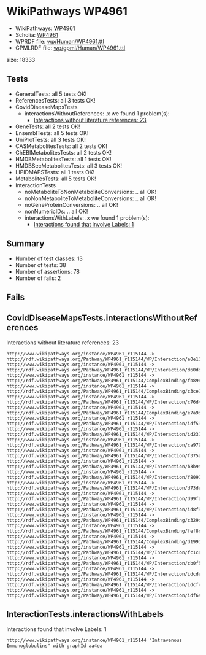 # WikiPathways WP4961

* WikiPathways: [WP4961](https://identifiers.org/wikipathways:WP4961)
* Scholia: [WP4961](https://scholia.toolforge.org/wikipathways/WP4961)
* WPRDF file: [wp/Human/WP4961.ttl](../wp/Human/WP4961.ttl)
* GPMLRDF file: [wp/gpml/Human/WP4961.ttl](../wp/gpml/Human/WP4961.ttl)

size: 18333
## Tests
* GeneralTests: all 5 tests OK!
* ReferencesTests: all 3 tests OK!
* CovidDiseaseMapsTests
    * interactionsWithoutReferences: .x we found 1 problem(s):
        * [Interactions without literature references: 23](#9701cd03)
* GeneTests: all 2 tests OK!
* EnsemblTests: all 5 tests OK!
* UniProtTests: all 3 tests OK!
* CASMetabolitesTests: all 2 tests OK!
* ChEBIMetabolitesTests: all 2 tests OK!
* HMDBMetabolitesTests: all 1 tests OK!
* HMDBSecMetabolitesTests: all 3 tests OK!
* LIPIDMAPSTests: all 1 tests OK!
* MetabolitesTests: all 5 tests OK!
* InteractionTests
    * noMetaboliteToNonMetaboliteConversions: .. all OK!
    * noNonMetaboliteToMetaboliteConversions: .. all OK!
    * noGeneProteinConversions: .. all OK!
    * nonNumericIDs: .. all OK!
    * interactionsWithLabels: .x we found 1 problem(s):
        * [Interactions found that involve Labels: 1](#630d2678)


## Summary

* Number of test classes: 13
* Number of tests: 38
* Number of assertions: 78
* Number of fails: 2

## Fails

<a name="9701cd03" />

## CovidDiseaseMapsTests.interactionsWithoutReferences

Interactions without literature references: 23
```
http://www.wikipathways.org/instance/WP4961_r115144 -> http://rdf.wikipathways.org/Pathway/WP4961_r115144/WP/Interaction/e0e13
http://www.wikipathways.org/instance/WP4961_r115144 -> http://rdf.wikipathways.org/Pathway/WP4961_r115144/WP/Interaction/d60dd
http://www.wikipathways.org/instance/WP4961_r115144 -> http://rdf.wikipathways.org/Pathway/WP4961_r115144/ComplexBinding/fb896
http://www.wikipathways.org/instance/WP4961_r115144 -> http://rdf.wikipathways.org/Pathway/WP4961_r115144/ComplexBinding/c3ce1
http://www.wikipathways.org/instance/WP4961_r115144 -> http://rdf.wikipathways.org/Pathway/WP4961_r115144/WP/Interaction/c76d4
http://www.wikipathways.org/instance/WP4961_r115144 -> http://rdf.wikipathways.org/Pathway/WP4961_r115144/ComplexBinding/e7a9d
http://www.wikipathways.org/instance/WP4961_r115144 -> http://rdf.wikipathways.org/Pathway/WP4961_r115144/WP/Interaction/idf594d3e0
http://www.wikipathways.org/instance/WP4961_r115144 -> http://rdf.wikipathways.org/Pathway/WP4961_r115144/WP/Interaction/id231333be
http://www.wikipathways.org/instance/WP4961_r115144 -> http://rdf.wikipathways.org/Pathway/WP4961_r115144/WP/Interaction/ca979
http://www.wikipathways.org/instance/WP4961_r115144 -> http://rdf.wikipathways.org/Pathway/WP4961_r115144/WP/Interaction/f375a
http://www.wikipathways.org/instance/WP4961_r115144 -> http://rdf.wikipathways.org/Pathway/WP4961_r115144/WP/Interaction/b3b9f
http://www.wikipathways.org/instance/WP4961_r115144 -> http://rdf.wikipathways.org/Pathway/WP4961_r115144/WP/Interaction/f8097
http://www.wikipathways.org/instance/WP4961_r115144 -> http://rdf.wikipathways.org/Pathway/WP4961_r115144/WP/Interaction/d73de
http://www.wikipathways.org/instance/WP4961_r115144 -> http://rdf.wikipathways.org/Pathway/WP4961_r115144/WP/Interaction/d99fa
http://www.wikipathways.org/instance/WP4961_r115144 -> http://rdf.wikipathways.org/Pathway/WP4961_r115144/WP/Interaction/id8f3d31d3
http://www.wikipathways.org/instance/WP4961_r115144 -> http://rdf.wikipathways.org/Pathway/WP4961_r115144/ComplexBinding/c329d
http://www.wikipathways.org/instance/WP4961_r115144 -> http://rdf.wikipathways.org/Pathway/WP4961_r115144/ComplexBinding/fef8c
http://www.wikipathways.org/instance/WP4961_r115144 -> http://rdf.wikipathways.org/Pathway/WP4961_r115144/ComplexBinding/d1991
http://www.wikipathways.org/instance/WP4961_r115144 -> http://rdf.wikipathways.org/Pathway/WP4961_r115144/WP/Interaction/fc1c4
http://www.wikipathways.org/instance/WP4961_r115144 -> http://rdf.wikipathways.org/Pathway/WP4961_r115144/WP/Interaction/cb0f5
http://www.wikipathways.org/instance/WP4961_r115144 -> http://rdf.wikipathways.org/Pathway/WP4961_r115144/WP/Interaction/idcde3e513
http://www.wikipathways.org/instance/WP4961_r115144 -> http://rdf.wikipathways.org/Pathway/WP4961_r115144/WP/Interaction/idcfcc5c05
http://www.wikipathways.org/instance/WP4961_r115144 -> http://rdf.wikipathways.org/Pathway/WP4961_r115144/WP/Interaction/idf6aa73a2

```
<a name="630d2678" />

## InteractionTests.interactionsWithLabels

Interactions found that involve Labels: 1
```
http://www.wikipathways.org/instance/WP4961_r115144 "Intravenous
Immunoglobulins" with graphId aa4ea

```
